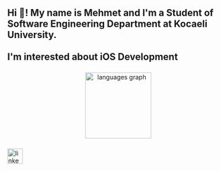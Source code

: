 <h2 align="left">Hi 👋! My name is Mehmet and I'm a Student of Software Engineering Department at Kocaeli University. <br><br>I'm interested about iOS Development</h2>

###

<div align="center">
  <img src="https://github-readme-stats.vercel.app/api/top-langs?username=meminyavuz&locale=en&hide_title=true&layout=compact&card_width=320&langs_count=5&theme=bear&hide_border=true" height="150" alt="languages graph"  />
</div>

###


###

<div align="left">
  <a href="https://www.linkedin.com/in/mehmet-emin-yavuz-9633b5227/" target="_blank">
    <img src="https://img.shields.io/static/v1?message=LinkedIn&logo=linkedin&label=&color=darkred&logoColor=black&labelColor=white&style=for-the-badge" height="35" alt="linkedin logo"  />
  </a>
</div>

###
